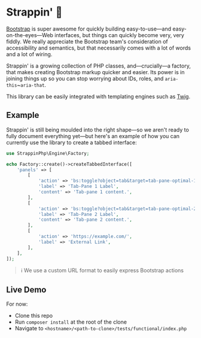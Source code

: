 # Strappin' 💪

[Bootstrap](https://getbootstrap.com/) is super awesome for quickly building easy-to-use&mdash;and easy-on-the-eyes&mdash;Web interfaces, but things can quickly become very, very fiddly.  We really appreciate the Bootstrap team's consideration of accessibility and semantics, but that necessarily comes with a lot of words and a lot of wiring.

Strappin' is a growing collection of PHP classes, and&mdash;crucially&mdash;a factory, that makes creating Bootstrap markup quicker and easier.  Its power is in joining things up so you can stop worrying about IDs, roles, and `aria-this`~`aria-that`.

This library can be easily integrated with templating engines such as [Twig](https://twig.symfony.com/).

## Example

Strappin' is still being moulded into the right shape&mdash;so we aren't ready to fully document everything yet&mdash;but here's an example of how you can currently use the library to create a tabbed interface:

```php
use StrappinPhp\Engine\Factory;

echo Factory::create()->createTabbedInterface([
    'panels' => [
        [
            'action' => 'bs:toggle?object=tab&target=tab-pane-optimal-1',
            'label' => 'Tab-Pane 1 Label',
            'content' => 'Tab-pane 1 content.',
        ],
        [
            'action' => 'bs:toggle?object=tab&target=tab-pane-optimal-2',
            'label' => 'Tab-Pane 2 Label',
            'content' => 'Tab-pane 2 content.',
        ],
        [
            'action' => 'https://example.com/',
            'label' => 'External Link',
        ],
    ],
]);
```

> ℹ️ We use a custom URL format to easily express Bootstrap actions

## Live Demo

For now:

- Clone this repo
- Run `composer install` at the root of the clone
- Navigate to `<hostname>/<path-to-clone>/tests/functional/index.php`
